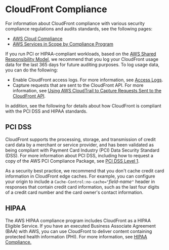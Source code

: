 # CloudFront Compliance<a name="compliance"></a>

For information about CloudFront compliance with various security compliance regulations and audits standards, see the following pages:
+ [AWS Cloud Compliance](https://aws.amazon.com/compliance/)
+ [AWS Services in Scope by Compliance Program](https://aws.amazon.com/compliance/services-in-scope/)

If you run PCI or HIPAA\-compliant workloads, based on the [AWS Shared Responsibility Model](https://aws.amazon.com/compliance/shared-responsibility-model/), we recommend that you log your CloudFront usage data for the last 365 days for future auditing purposes\. To log usage data, you can do the following:
+ Enable CloudFront access logs\. For more information, see [Access Logs](AccessLogs.md)\.
+ Capture requests that are sent to the CloudFront API\. For more information, see [Using AWS CloudTrail to Capture Requests Sent to the CloudFront API](logging_using_cloudtrail.md)\.

In addition, see the following for details about how CloudFront is compliant with the PCI DSS and HIPAA standards\.

## PCI DSS<a name="compliance-pci"></a>

CloudFront supports the processing, storage, and transmission of credit card data by a merchant or service provider, and has been validated as being compliant with Payment Card Industry \(PCI\) Data Security Standard \(DSS\)\. For more information about PCI DSS, including how to request a copy of the AWS PCI Compliance Package, see [PCI DSS Level 1](https://aws.amazon.com/compliance/pci-dss-level-1-faqs/)\. 

As a security best practice, we recommend that you don't cache credit card information in CloudFront edge caches\. For example, you can configure your origin to include a `Cache-Control:no-cache="`*field\-name*`"` header in responses that contain credit card information, such as the last four digits of a credit card number and the card owner's contact information\.

## HIPAA<a name="compliance-hipaa"></a>

The AWS HIPAA compliance program includes CloudFront as a HIPAA Eligible Service\. If you have an executed Business Associate Agreement \(BAA\) with AWS, you can use CloudFront to deliver content containing protected health information \(PHI\)\. For more information, see [HIPAA Compliance\.](https://aws.amazon.com/compliance/hipaa-compliance/) 